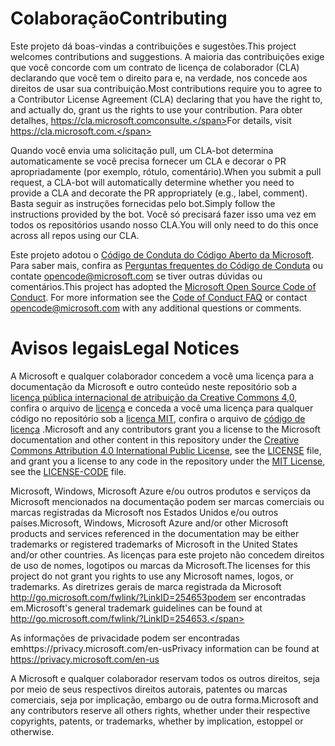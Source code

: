 # <a name="contributing"></a><span data-ttu-id="f11a9-101">Colaboração</span><span class="sxs-lookup"><span data-stu-id="f11a9-101">Contributing</span></span>

<span data-ttu-id="f11a9-102">Este projeto dá boas-vindas a contribuições e sugestões.</span><span class="sxs-lookup"><span data-stu-id="f11a9-102">This project welcomes contributions and suggestions.</span></span>  <span data-ttu-id="f11a9-103">A maioria das contribuições exige que você concorde com um contrato de licença de colaborador (CLA) declarando que você tem o direito para e, na verdade, nos concede aos direitos de usar sua contribuição.</span><span class="sxs-lookup"><span data-stu-id="f11a9-103">Most contributions require you to agree to a Contributor License Agreement (CLA) declaring that you have the right to, and actually do, grant us the rights to use your contribution.</span></span> <span data-ttu-id="f11a9-104">Para obter detalhes, https://cla.microsoft.comconsulte.</span><span class="sxs-lookup"><span data-stu-id="f11a9-104">For details, visit https://cla.microsoft.com.</span></span>

<span data-ttu-id="f11a9-105">Quando você envia uma solicitação pull, um CLA-bot determina automaticamente se você precisa fornecer um CLA e decorar o PR apropriadamente (por exemplo, rótulo, comentário).</span><span class="sxs-lookup"><span data-stu-id="f11a9-105">When you submit a pull request, a CLA-bot will automatically determine whether you need to provide a CLA and decorate the PR appropriately (e.g., label, comment).</span></span> <span data-ttu-id="f11a9-106">Basta seguir as instruções fornecidas pelo bot.</span><span class="sxs-lookup"><span data-stu-id="f11a9-106">Simply follow the instructions provided by the bot.</span></span> <span data-ttu-id="f11a9-107">Você só precisará fazer isso uma vez em todos os repositórios usando nosso CLA.</span><span class="sxs-lookup"><span data-stu-id="f11a9-107">You will only need to do this once across all repos using our CLA.</span></span>

<span data-ttu-id="f11a9-p103">Este projeto adotou o [Código de Conduta do Código Aberto da Microsoft](https://opensource.microsoft.com/codeofconduct/). Para saber mais, confira as [Perguntas frequentes do Código de Conduta](https://opensource.microsoft.com/codeofconduct/faq/) ou contate [opencode@microsoft.com](mailto:opencode@microsoft.com) se tiver outras dúvidas ou comentários.</span><span class="sxs-lookup"><span data-stu-id="f11a9-p103">This project has adopted the [Microsoft Open Source Code of Conduct](https://opensource.microsoft.com/codeofconduct/). For more information see the [Code of Conduct FAQ](https://opensource.microsoft.com/codeofconduct/faq/) or contact [opencode@microsoft.com](mailto:opencode@microsoft.com) with any additional questions or comments.</span></span>

# <a name="legal-notices"></a><span data-ttu-id="f11a9-110">Avisos legais</span><span class="sxs-lookup"><span data-stu-id="f11a9-110">Legal Notices</span></span>

<span data-ttu-id="f11a9-111">A Microsoft e qualquer colaborador concedem a você uma licença para a documentação da Microsoft e outro conteúdo neste repositório sob a [licença pública internacional de atribuição da Creative Commons 4,0](https://creativecommons.org/licenses/by/4.0/legalcode), confira o arquivo de [licença](LICENSE) e conceda a você uma licença para qualquer código no repositório sob a [licença MIT](https://opensource.org/licenses/MIT), confira o arquivo de [código de licença](LICENSE-CODE) .</span><span class="sxs-lookup"><span data-stu-id="f11a9-111">Microsoft and any contributors grant you a license to the Microsoft documentation and other content in this repository under the [Creative Commons Attribution 4.0 International Public License](https://creativecommons.org/licenses/by/4.0/legalcode), see the [LICENSE](LICENSE) file, and grant you a license to any code in the repository under the [MIT License](https://opensource.org/licenses/MIT), see the [LICENSE-CODE](LICENSE-CODE) file.</span></span>

<span data-ttu-id="f11a9-112">Microsoft, Windows, Microsoft Azure e/ou outros produtos e serviços da Microsoft mencionados na documentação podem ser marcas comerciais ou marcas registradas da Microsoft nos Estados Unidos e/ou outros países.</span><span class="sxs-lookup"><span data-stu-id="f11a9-112">Microsoft, Windows, Microsoft Azure and/or other Microsoft products and services referenced in the documentation may be either trademarks or registered trademarks of Microsoft in the United States and/or other countries.</span></span>
<span data-ttu-id="f11a9-113">As licenças para este projeto não concedem direitos de uso de nomes, logotipos ou marcas da Microsoft.</span><span class="sxs-lookup"><span data-stu-id="f11a9-113">The licenses for this project do not grant you rights to use any Microsoft names, logos, or trademarks.</span></span>
<span data-ttu-id="f11a9-114">As diretrizes gerais de marca registrada da Microsoft http://go.microsoft.com/fwlink/?LinkID=254653podem ser encontradas em.</span><span class="sxs-lookup"><span data-stu-id="f11a9-114">Microsoft's general trademark guidelines can be found at http://go.microsoft.com/fwlink/?LinkID=254653.</span></span>

<span data-ttu-id="f11a9-115">As informações de privacidade podem ser encontradas emhttps://privacy.microsoft.com/en-us</span><span class="sxs-lookup"><span data-stu-id="f11a9-115">Privacy information can be found at https://privacy.microsoft.com/en-us</span></span>

<span data-ttu-id="f11a9-116">A Microsoft e qualquer colaborador reservam todos os outros direitos, seja por meio de seus respectivos direitos autorais, patentes ou marcas comerciais, seja por implicação, embargo ou de outra forma.</span><span class="sxs-lookup"><span data-stu-id="f11a9-116">Microsoft and any contributors reserve all others rights, whether under their respective copyrights, patents, or trademarks, whether by implication, estoppel or otherwise.</span></span>
